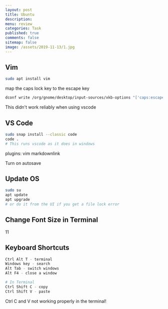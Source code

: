 ```yaml
---
layout: post
title: Ubuntu 
description: 
menu: review
categories: Task 
published: true 
comments: false     
sitemap: false
image: /assets/2019-11-13/1.jpg
---
```


## Vim

```bash
sudo apt install vim
```

map the caps lock key to the escape key

```bash
dconf write /org/gnome/desktop/input-sources/xkb-options "['caps:escape']"
```

This didn't work reliably when using vscode

## VS Code

```bash
sudo snap install --classic code
code . 
# This runs vscode as it does in windows
```

plugins:
vim
markdownlink

Turn on autosave

## Update OS

```bash
sudo su
apt update
apt upgrade
# or do it from the UI if you get a file lock error
```

## Change Font Size in Terminal

11

## Keyboard Shortcuts

```bash
Ctrl Alt T - terminal
Windows key - search
Alt Tab - switch windows
Alt F4 - close a window

# In Terminal
Ctrl Shift C - copy
Ctrl Shift V - paste

```

Ctrl C and V not working properly in the terminal!